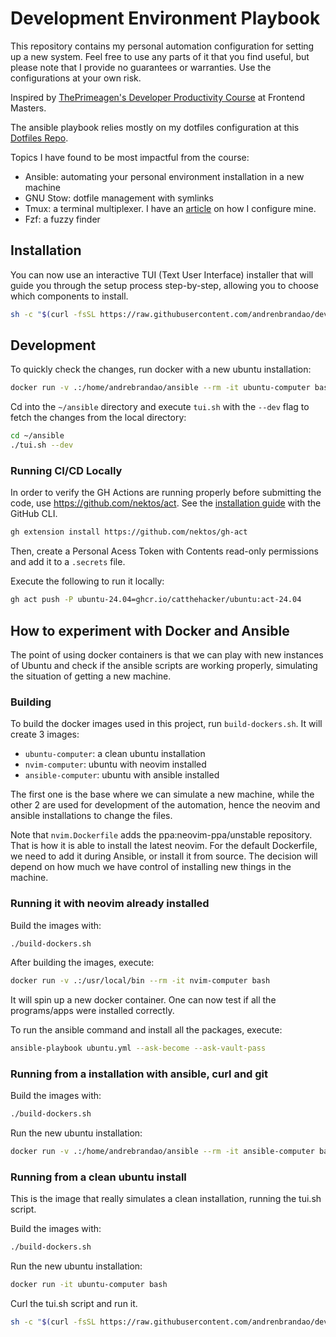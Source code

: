 # Development Environment Playbook

This repository contains my personal automation configuration for setting up a new system. Feel free to use any parts of it that you find useful, but please note that I provide no guarantees or warranties. Use the configurations at your own risk.

Inspired by [ThePrimeagen's Developer Productivity Course](https://frontendmasters.com/courses/developer-productivity/) at Frontend Masters.

The ansible playbook relies mostly on my dotfiles configuration at this [Dotfiles Repo](https://github.com/andrenbrandao/dotfiles).

Topics I have found to be most impactful from the course:

- Ansible: automating your personal environment installation in a new machine
- GNU Stow: dotfile management with symlinks
- Tmux: a terminal multiplexer. I have an [article](https://andrebrandao.me/articles/terminal-setup-with-zsh-tmux-dracula-theme/#tmux--dracula-theme) on how I configure mine.
- Fzf: a fuzzy finder

## Installation

You can now use an interactive TUI (Text User Interface) installer that will guide you through the setup process step-by-step, allowing you to choose which components to install.

```bash
sh -c "$(curl -fsSL https://raw.githubusercontent.com/andrenbrandao/dev-env-playbook/main/tui.sh)"
```

## Development

To quickly check the changes, run docker with a new ubuntu installation:

```bash
docker run -v .:/home/andrebrandao/ansible --rm -it ubuntu-computer bash
```

Cd into the `~/ansible` directory and execute `tui.sh` with the `--dev` flag to fetch the changes from the local directory:

```bash
cd ~/ansible
./tui.sh --dev
```

### Running CI/CD Locally

In order to verify the GH Actions are running properly before submitting the code, use https://github.com/nektos/act. See the [installation guide](https://nektosact.com/installation/gh.html) with the GitHub CLI.

```bash
gh extension install https://github.com/nektos/gh-act
```

Then, create a Personal Acess Token with Contents read-only permissions and add it to a `.secrets` file.

Execute the following to run it locally:

```bash
gh act push -P ubuntu-24.04=ghcr.io/catthehacker/ubuntu:act-24.04
```

## How to experiment with Docker and Ansible

The point of using docker containers is that we can play with new instances of Ubuntu and check if the ansible scripts are working properly, simulating the situation of getting a new machine.

### Building

To build the docker images used in this project, run `build-dockers.sh`. It will create 3 images:

- `ubuntu-computer`: a clean ubuntu installation
- `nvim-computer`: ubuntu with neovim installed
- `ansible-computer`: ubuntu with ansible installed

The first one is the base where we can simulate a new machine, while the other 2 are used for development of the automation, hence the neovim and ansible installations to change the files.

Note that `nvim.Dockerfile` adds the ppa:neovim-ppa/unstable repository. That is how it is able to install the latest neovim. For the default Dockerfile, we need to add it during Ansible, or install it from source. The decision will depend on how much we have control of installing new things in the machine.

### Running it with neovim already installed

Build the images with:

```bash
./build-dockers.sh
```

After building the images, execute:

```bash
docker run -v .:/usr/local/bin --rm -it nvim-computer bash
```

It will spin up a new docker container. One can now test if all the programs/apps were installed correctly.

To run the ansible command and install all the packages, execute:

```bash
ansible-playbook ubuntu.yml --ask-become --ask-vault-pass
```

### Running from a installation with ansible, curl and git

Build the images with:

```bash
./build-dockers.sh
```

Run the new ubuntu installation:

```bash
docker run -v .:/home/andrebrandao/ansible --rm -it ansible-computer bash
```

### Running from a clean ubuntu install

This is the image that really simulates a clean installation, running the tui.sh script.

Build the images with:

```bash
./build-dockers.sh
```

Run the new ubuntu installation:

```bash
docker run -it ubuntu-computer bash
```

Curl the tui.sh script and run it.

```bash
sh -c "$(curl -fsSL https://raw.githubusercontent.com/andrenbrandao/dev-env-playbook/main/tui.sh)"
```
